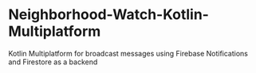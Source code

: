 # Neighborhood-Watch-Kotlin-Multiplatform
Kotlin Multiplatform for broadcast messages using Firebase Notifications and Firestore as a backend
